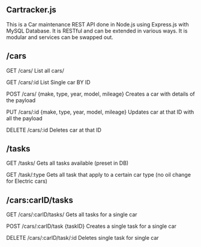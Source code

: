 Cartracker.js
---------------------------
This is a Car maintenance REST API done in Node.js using Express.js with MySQL Database.
It is RESTful and can be extended in various ways. It is modular and services can be swapped out.

/cars
---------------------------
GET 	/cars/ 												List all cars/

GET 	/cars/:id											List Single car BY ID

POST 	/cars/ 		  {make, type, year, model, mileage} 		Creates a car with details of the payload

PUT 	/cars/:id 	   {make, type, year, model, mileage}		Updates car at that ID with all the payload

DELETE 	/cars/:id		Deletes car at that ID

/tasks
------------------------------
GET 	/tasks/												Gets all tasks available (preset in DB)

GET 	/task/:type											Gets all task that apply to a certain car type (no oil change for Electric cars)

/cars:carID/tasks
------------------------------
GET		/cars/:carID/tasks/									Gets all tasks for a single car

POST	/cars/:carID/task	{taskID}						Creates a single task for a single car

DELETE  /cars/:carID/task/:id								Deletes single task for single car
